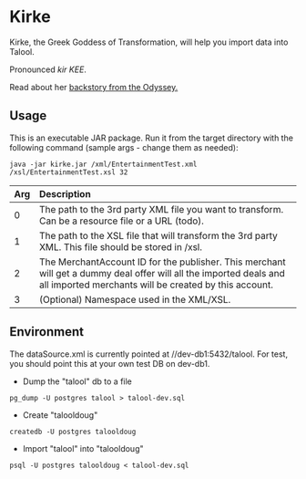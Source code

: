 Kirke
=====

Kirke, the Greek Goddess of Transformation, will help you import data into Talool.  

Pronounced *kir KEE*.  

Read about her [backstory from the Odyssey.](http://messagenetcommresearch.com/myths/bios/circe.html)


Usage
-----------
This is an executable JAR package. Run it from the target directory with the following command (sample args - change them as needed):
````
java -jar kirke.jar /xml/EntertainmentTest.xml /xsl/EntertainmentTest.xsl 32
````

| Arg    | Description |
|:---------|:-------------|
| 0        | The path to the 3rd party XML file you want to transform.  Can be a resource file or a URL (todo).
| 1        | The path to the XSL file that will transform the 3rd party XML.  This file should be stored in /xsl.
| 2        | The MerchantAccount ID for the publisher.  This merchant will get a dummy deal offer will all the imported deals and all imported merchants will be created by this account.
| 3        | (Optional) Namespace used in the XML/XSL.

Environment
-----------
The dataSource.xml is currently pointed at //dev-db1:5432/talool.  For test, you should point this at your own test DB on dev-db1.

- Dump the "talool" db to a file
````
pg_dump -U postgres talool > talool-dev.sql
````
- Create "talooldoug"
````
createdb -U postgres talooldoug
````
- Import "talool" into "talooldoug"
````
psql -U postgres talooldoug < talool-dev.sql
````
